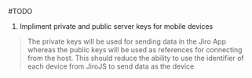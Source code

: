 #TODO

1. Impliment private and public server keys for mobile devices

>  The private keys will be used for sending data in the Jiro App whereas the public keys will be used as references for connecting from the host.
>  This should reduce the ability to use the identifier of each device from JiroJS to send data as the device
